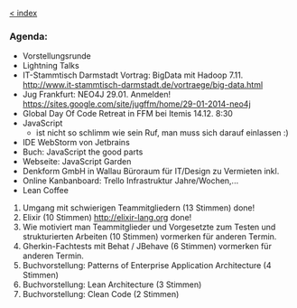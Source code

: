 [< index](/wiki/rheinmain/index)


### Agenda:

- Vorstellungsrunde
- Lightning Talks
 - IT-Stammtisch Darmstadt Vortrag: BigData mit Hadoop 7.11. http://www.it-stammtisch-darmstadt.de/vortraege/big-data.html
 - Jug Frankfurt: NEO4J 29.01. Anmelden! https://sites.google.com/site/jugffm/home/29-01-2014-neo4j
 - Global Day Of Code Retreat in FFM bei Itemis 14.12. 8:30 
 - JavaScript
    - ist nicht so schlimm wie sein Ruf, man muss sich darauf einlassen :)
  - IDE WebStorm von Jetbrains
  - Buch: JavaScript the good parts
  - Webseite: JavaScript Garden
 - Denkform GmbH in Wallau Büroraum für IT/Design zu Vermieten inkl. 
 - Online Kanbanboard: Trello
Infrastruktur Jahre/Wochen,...
- Lean Coffee
 1. Umgang mit schwierigen Teammitgliedern (13 Stimmen) done!
 2. Elixir (10 Stimmen) http://elixir-lang.org done!
 3. Wie motiviert man Teammitglieder und Vorgesetzte zum Testen und strukturierten Arbeiten (10 Stimmen) vormerken für anderen Termin.
 4. Gherkin-Fachtests mit Behat / JBehave (6 Stimmen) vormerken für anderen Termin.
 5. Buchvorstellung: Patterns of Enterprise Application Architecture (4 Stimmen)
 6. Buchvorstellung: Lean Architecture (3 Stimmen)
 7. Buchvorstellung: Clean Code (2 Stimmen)
